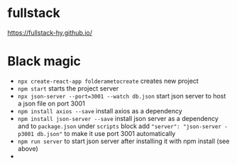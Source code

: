 # fullstack
https://fullstack-hy.github.io/

# Black magic
- `npx create-react-app folderametocreate` creates new project
- `npm start` starts the project server
- `npx json-server --port=3001 --watch db.json` start json server to host a json file on port 3001
- `npm install axios --save` install axios as a dependency
- `npm install json-server --save` install json server as a dependency and to `package.json` under `scripts` block add `"server": "json-server -p3001 db.json"` to make it use port 3001 automatically
- `npm run server` to start json server after installing it with npm install (see above)
- 
